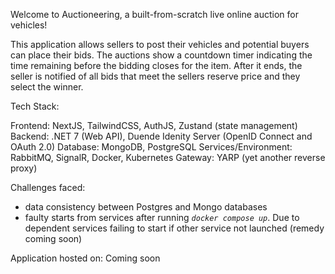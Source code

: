 Welcome to Auctioneering, a built-from-scratch live online auction for vehicles!

This application allows sellers to post their vehicles and potential buyers can place their bids. The auctions show a countdown timer indicating the time remaining before the bidding closes for the item. After it ends, the seller is notified of all bids that meet the sellers reserve price and they select the winner.


Tech Stack: 

Frontend: NextJS, TailwindCSS, AuthJS, Zustand (state management)
Backend: .NET 7 (Web API), Duende Idenity Server (OpenID Connect and OAuth 2.0)
Database: MongoDB, PostgreSQL
Services/Environment: RabbitMQ, SignalR, Docker, Kubernetes
Gateway: YARP (yet another reverse proxy)


Challenges faced:
- data consistency between Postgres and Mongo databases
- faulty starts from services after running *`docker compose up`*. Due to dependent services failing to start if other service not launched (remedy coming soon)


Application hosted on: Coming soon